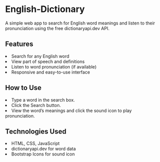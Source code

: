 ﻿# English-Dictionary
A simple web app to search for English word meanings and listen to their pronunciation using the free dictionaryapi.dev API.
<h2>Features</h2>
<li>Search for any English word</li>
<li>View part of speech and definitions</li>
<li>Listen to word pronunciation (if available)</li>
<li>Responsive and easy-to-use interface</li>
<h2>How to Use</h2>
<li>Type a word in the search box.</li>
<li>Click the Search button.</li>
<li>View the word’s meanings and click the sound icon to play pronunciation.</li>
<h2>Technologies Used</h2>
<li>HTML, CSS, JavaScript</li>
<li>dictionaryapi.dev for word data</li>
<li>Bootstrap Icons for sound icon</li>


